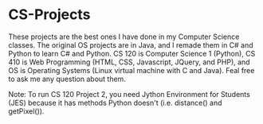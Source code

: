 # CS-Projects
These projects are the best ones I have done in my Computer Science classes. The original OS projects are in Java, and I remade them in C# and Python to learn C# and Python. CS 120 is Computer Science 1 (Python), CS 410 is Web Programming (HTML, CSS, Javascript, JQuery, and PHP), and OS is Operating Systems (Linux virtual machine with C and Java). Feal free to ask me any question about them.

Note: To run CS 120 Project 2, you need Jython Environment for Students (JES) because it has methods Python doesn't (i.e. distance() and getPixel()).
